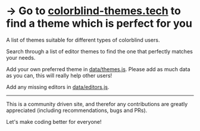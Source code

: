 # → Go to [colorblind-themes.tech](https://colorblind-themes.tech) to find a theme which is perfect for you

A list of themes suitable for different types of colorblind users.

Search through a list of editor themes to find the one that perfectly matches your needs.

Add your own preferred theme in [data/themes.js](https://github.com/danspratling/colorblind-themes.tech/blob/master/src/data/themes.js).
Please add as much data as you can, this will really help other users!

Add any missing editors in [data/editors.js](https://github.com/danspratling/colorblind-themes.tech/blob/master/src/data/editors.js).

---

This is a community driven site, and therefor any contributions are greatly appreciated (including recommendations, bugs and PRs).

Let's make coding better for everyone!
